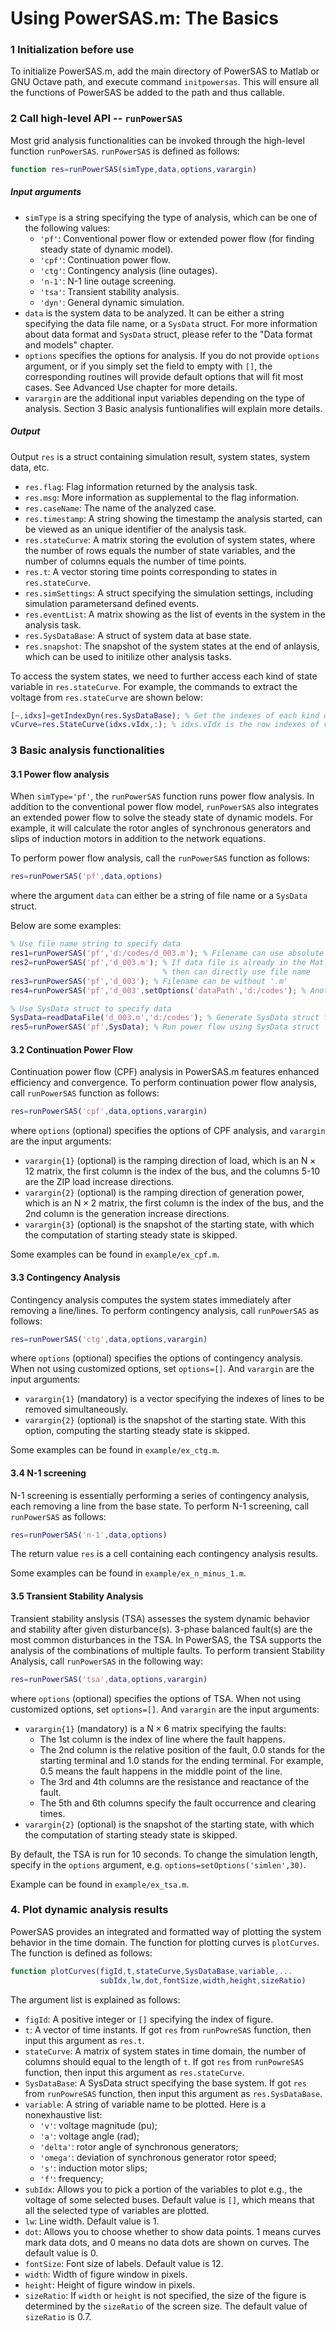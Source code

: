 # Using PowerSAS.m: The Basics

### 1 Initialization before use
To initialize PowerSAS.m, add the main directory of PowerSAS to Matlab or GNU Octave path, and execute command `initpowersas`. This will ensure all the functions of PowerSAS be added to the path and thus callable.

### 2 Call high-level API -- `runPowerSAS`
Most grid analysis functionalities can be invoked through the high-level function `runPowerSAS`. `runPowerSAS` is defined as follows:
```Matlab
function res=runPowerSAS(simType,data,options,varargin)
``` 
##### Input arguments
* `simType` is a string specifying the type of analysis, which can be one of the following values:
    * `'pf'`: Conventional power flow or extended power flow (for finding steady state of dynamic model).
    * `'cpf'`: Continuation power flow.
    * `'ctg'`: Contingency analysis (line outages).
    * `'n-1'`: N-1 line outage screening.
    * `'tsa'`: Transient stability analysis.
    * `'dyn'`: General dynamic simulation.
* `data` is the system data to be analyzed. It can be either a string specifying the data file name, or a `SysData` struct. For more information about data format and `SysData` struct, please refer to the "Data format and models" chapter.
* `options` specifies the options for analysis. If you do not provide `options` argument, or if you simply set the field to empty with `[]`, the corresponding routines will provide default options that will fit most cases. See Advanced Use chapter for more details.
* `varargin` are the additional input variables depending on the type of analysis. Section 3 Basic analysis funtionalifies will explain more details.

##### Output
Output `res` is a struct containing simulation result, system states, system data, etc.
* `res.flag`: Flag information returned by the analysis task.
* `res.msg`: More information as supplemental to the flag information.
* `res.caseName`: The name of the analyzed case.
* `res.timestamp`: A string showing the timestamp the analysis started, can be viewed as an unique identifier of the analysis task.
* `res.stateCurve`: A matrix storing the evolution of system states, where the number of rows equals the number of state variables, and the number of columns equals the number of time points.
* `res.t`: A vector storing time points corresponding to states in `res.stateCurve`.
* `res.simSettings`: A struct specifying the simulation settings, including simulation parametersand defined events.
* `res.eventList`: A matrix showing as the list of events in the system in the analysis task.
* `res.SysDataBase`: A struct of system data at base state.
* `res.snapshot`: The snapshot of the system states at the end of anlaysis, which can be used to initilize other analysis tasks.

To access the system states, we need to further access each kind of state variable in `res.stateCurve`. For example, the commands to extract the voltage from `res.stateCurve` are shown below:
```Matlab
[~,idxs]=getIndexDyn(res.SysDataBase); % Get the indexes of each kind of state variables
vCurve=res.StateCurve(idxs.vIdx,:); % idxs.vIdx is the row indexes of voltage variables
```

### 3 Basic analysis functionalities
#### 3.1 Power flow analysis
When `simType='pf'`, the `runPowerSAS` function runs power flow analysis. In addition to the conventional power flow model, `runPowerSAS` also integrates an extended power flow to solve the steady state of dynamic models. For example, it will calculate the rotor angles of synchronous generators and slips of induction motors in addition to the network equations.

To perform power flow analysis, call the `runPowerSAS` function as follows:
```Matlab
res=runPowerSAS('pf',data,options)
```
where the argument `data` can either be a string of file name or a `SysData` struct.  

Below are some examples:

```Matlab
% Use file name string to specify data
res1=runPowerSAS('pf','d:/codes/d_003.m'); % Filename can use absolute path
res2=runPowerSAS('pf','d_003.m'); % If data file is already in the Matlab/Octave path,
                                  % then can directly use file name
res3=runPowerSAS('pf','d_003'); % Filename can be without '.m'
res4=runPowerSAS('pf','d_003',setOptions('dataPath','d:/codes'); % Another way to specify data path

% Use SysData struct to specify data
SysData=readDataFile('d_003.m','d:/codes'); % Generate SysData struct from data file
res5=runPowerSAS('pf',SysData); % Run power flow using SysData struct
```

#### 3.2 Continuation Power Flow
Continuation power flow (CPF) analysis in PowerSAS.m features enhanced efficiency and convergence. To perform continuation power flow analysis, call `runPowerSAS` function as follows:
```Matlab
res=runPowerSAS('cpf',data,options,varargin)
```
where `options` (optional) specifies the options of CPF analysis, and `varargin` are the input arguments:
* `varargin{1}` (optional) is the ramping direction of load, which is an $\text{N}\times \text{12}$ matrix, the first column is the index of the bus, and the columns 5-10 are the ZIP load increase directions.
* `varargin{2}` (optional) is the ramping direction of generation power, which is an $\text{N}\times \text{2}$ matrix, the first column is the index of the bus, and the 2nd column is the generation increase directions.
* `varargin{3}` (optional) is the snapshot of the starting state, with which the computation of starting steady state is skipped.

Some examples can be found in `example/ex_cpf.m`.

#### 3.3 Contingency Analysis
Contingency analysis computes the system states immediately after removing a line/lines. To perform contingency analysis, call `runPowerSAS` as follows:
```Matlab
res=runPowerSAS('ctg',data,options,varargin)
```
where `options` (optional) specifies the options of contingency analysis. When not using customized options, set `options=[]`. And `varargin` are the input arguments:
* `varargin{1}` (mandatory) is a vector specifying the indexes of lines to be removed simultaneously.
* `varargin{2}` (optional) is the snapshot of the starting state. With this option, computing the starting steady state is skipped.

Some examples can be found in `example/ex_ctg.m`.

#### 3.4 N-1 screening
N-1 screening is essentially performing a series of contingency analysis, each removing a line from the base state. To perform N-1 screening, call `runPowerSAS` as follows:
```Matlab
res=runPowerSAS('n-1',data,options)
```

The return value `res` is a cell containing each contingency analysis results.

Some examples can be found in `example/ex_n_minus_1.m`.

#### 3.5 Transient Stability Analysis
Transient stability anslysis (TSA) assesses the system dynamic behavior and stability after given disturbance(s). 3-phase balanced fault(s) are the most common disturbances in the TSA. In PowerSAS, the TSA supports the analysis of the combinations of multiple faults. To perform transient Stability Analysis, call `runPowerSAS` in the following way:
```Matlab
res=runPowerSAS('tsa',data,options,varargin)
```
where `options` (optional) specifies the options of TSA. When not using customized options, set `options=[]`. And `varargin` are the input arguments:
* `varargin{1}` (mandatory) is a $\text{N}\times \text{6}$ matrix specifying the faults:
    * The 1st column is the index of line where the fault happens. 
    * The 2nd column is the relative position of the fault, 0.0 stands for the starting terminal and 1.0 stands for the ending terminal. For example, 0.5 means the fault happens in the middle point of the line.
    * The 3rd and 4th columns are the resistance and reactance of the fault.
    * The 5th and 6th columns specify the fault occurrence and clearing times.
* `varargin{2}` (optional) is the snapshot of the starting state, with which the computation of starting steady state is skipped.

By default, the TSA is run for 10 seconds. To change the simulation length, specify in the `options` argument, e.g. `options=setOptions('simlen',30)`.

Example can be found in `example/ex_tsa.m`.

### 4. Plot dynamic analysis results
PowerSAS provides an integrated and formatted way of plotting the system behavior in the time domain. The function for plotting curves is `plotCurves`. The function is defined as follows:
```Matlab
function plotCurves(figId,t,stateCurve,SysDataBase,variable,...
                    subIdx,lw,dot,fontSize,width,height,sizeRatio)
```
The argument list is explained as follows:
* `figId`: A positive integer or `[]` specifying the index of figure.
* `t`: A vector of time instants. If got `res` from `runPowreSAS` function, then input this argument as `res.t`.
* `stateCurve`: A matrix of system states in time domain, the number of columns should equal to the length of `t`. If got `res` from `runPowreSAS` function, then input this argument as `res.stateCurve`.
* `SysDataBase`: A SysData struct specifying the base system. If got `res` from `runPowreSAS` function, then input this argument as `res.SysDataBase`.
* `variable`: A string of variable name to be plotted. Here is a nonexhaustive list:
    * `'v'`: voltage magnitude (pu);
    * `'a'`: voltage angle (rad);
    * `'delta'`: rotor angle of synchronous generators;
    * `'omega'`: deviation of synchronous generator rotor speed;
    * `'s'`: induction motor slips;
    * `'f'`: frequency;
* `subIdx`: Allows you to pick a portion of the variables to plot e.g., the voltage of some selected buses. Default value is `[]`, which means that all the selected type of variables are plotted.
* `lw`: Line width. Default value is 1.
* `dot`: Allows you to choose whether to show data points. 1 means curves mark data dots, and 0 means no data dots are shown on curves. The default value is 0.
* `fontSize`: Font size of labels. Default value is 12.
* `width`: Width of figure window in pixels.
* `height`: Height of figure window in pixels.
* `sizeRatio`: If `width` or `height` is not specified, the size of the figure is determined by the `sizeRatio` of the screen size. The default value of `sizeRatio` is 0.7.
